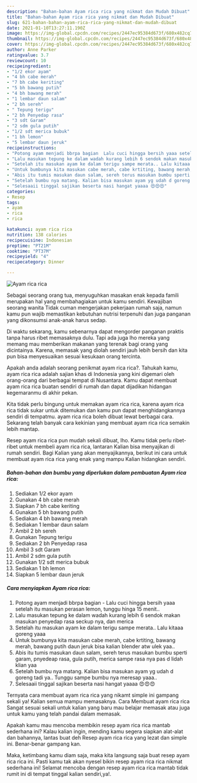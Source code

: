 ```yaml
---
description: "Bahan-bahan Ayam rica rica yang nikmat dan Mudah Dibuat"
title: "Bahan-bahan Ayam rica rica yang nikmat dan Mudah Dibuat"
slug: 621-bahan-bahan-ayam-rica-rica-yang-nikmat-dan-mudah-dibuat
date: 2021-01-10T13:27:11.190Z
image: https://img-global.cpcdn.com/recipes/2447ec95384d673f/680x482cq70/ayam-rica-rica-foto-resep-utama.jpg
thumbnail: https://img-global.cpcdn.com/recipes/2447ec95384d673f/680x482cq70/ayam-rica-rica-foto-resep-utama.jpg
cover: https://img-global.cpcdn.com/recipes/2447ec95384d673f/680x482cq70/ayam-rica-rica-foto-resep-utama.jpg
author: Anne Parker
ratingvalue: 3.7
reviewcount: 10
recipeingredient:
- "1/2 ekor ayam"
- "4 bh cabe merah"
- "7 bh cabe keriting"
- "5 bh bawang putih"
- "4 bh bawang merah"
- "1 lembar daun salam"
- "2 bh sereh"
- " Tepung terigu"
- "2 bh Penyedap rasa"
- "3 sdt Garam"
- "2 sdm gula putih"
- "1/2 sdt merica bubuk"
- "1 bh lemon"
- "5 lembar daun jeruk"
recipeinstructions:
- "Potong ayam menjadi bbrpa bagian  Lalu cuci hingga bersih yaaa setelah itu masukan perasan lemon, tunggu hinga 15 menit.."
- "Lalu masukan tepung ke dalam wadah kurang lebih 6 sendok makan masukan penyedap rasa seckup nya, dan merica"
- "Setelah itu masukan ayam ke dalam terigu sampe merata.. Lalu kitaaa goreng yaaa"
- "Untuk bumbunya kita masukan cabe merah, cabe krtiting, bawang merah, bawang putih daun jeruk bisa kalian blender atw ulek yaa.."
- "Abis itu tumis masukan daun salam, sereh terus masukan bumbu sperti garam, pnyedeap rasa, gula putih, merica sampe rasa nya pas d lidah klian yaa"
- "Setelah bumbu nya matang. Kalian bisa masukan ayam yg udah d goreng tadi ya.. Tunggu sampe bumbu nya meresap yaaa.."
- "Selesaaii tinggal sajikan beserta nasi hangat yaaaa 😍😍😍"
categories:
- Resep
tags:
- ayam
- rica
- rica

katakunci: ayam rica rica 
nutrition: 138 calories
recipecuisine: Indonesian
preptime: "PT21M"
cooktime: "PT37M"
recipeyield: "4"
recipecategory: Dinner

---
```



![Ayam rica rica](https://img-global.cpcdn.com/recipes/2447ec95384d673f/680x482cq70/ayam-rica-rica-foto-resep-utama.jpg)

Sebagai seorang orang tua, menyuguhkan masakan enak kepada famili merupakan hal yang membahagiakan untuk kamu sendiri. Kewajiban seorang  wanita Tidak cuman mengerjakan pekerjaan rumah saja, namun kamu pun wajib memastikan kebutuhan nutrisi terpenuhi dan juga panganan yang dikonsumsi anak-anak harus sedap.

Di waktu  sekarang, kamu sebenarnya dapat mengorder panganan praktis tanpa harus ribet memasaknya dulu. Tapi ada juga lho mereka yang memang mau memberikan makanan yang terenak bagi orang yang dicintainya. Karena, memasak yang diolah sendiri jauh lebih bersih dan kita pun bisa menyesuaikan sesuai kesukaan orang tercinta. 



Apakah anda adalah seorang penikmat ayam rica rica?. Tahukah kamu, ayam rica rica adalah sajian khas di Indonesia yang kini digemari oleh orang-orang dari berbagai tempat di Nusantara. Kamu dapat membuat ayam rica rica buatan sendiri di rumah dan dapat dijadikan hidangan kegemaranmu di akhir pekan.

Kita tidak perlu bingung untuk memakan ayam rica rica, karena ayam rica rica tidak sukar untuk ditemukan dan kamu pun dapat menghidangkannya sendiri di tempatmu. ayam rica rica boleh dibuat lewat berbagai cara. Sekarang telah banyak cara kekinian yang membuat ayam rica rica semakin lebih mantap.

Resep ayam rica rica pun mudah sekali dibuat, lho. Kamu tidak perlu ribet-ribet untuk membeli ayam rica rica, lantaran Kalian bisa menyajikan di rumah sendiri. Bagi Kalian yang akan menyajikannya, berikut ini cara untuk membuat ayam rica rica yang enak yang mampu Kalian hidangkan sendiri.

<!--inarticleads1-->

##### Bahan-bahan dan bumbu yang diperlukan dalam pembuatan Ayam rica rica:

1. Sediakan 1/2 ekor ayam
1. Gunakan 4 bh cabe merah
1. Siapkan 7 bh cabe keriting
1. Gunakan 5 bh bawang putih
1. Sediakan 4 bh bawang merah
1. Sediakan 1 lembar daun salam
1. Ambil 2 bh sereh
1. Gunakan  Tepung terigu
1. Sediakan 2 bh Penyedap rasa
1. Ambil 3 sdt Garam
1. Ambil 2 sdm gula putih
1. Gunakan 1/2 sdt merica bubuk
1. Sediakan 1 bh lemon
1. Siapkan 5 lembar daun jeruk




<!--inarticleads2-->

##### Cara menyiapkan Ayam rica rica:

1. Potong ayam menjadi bbrpa bagian  - Lalu cuci hingga bersih yaaa setelah itu masukan perasan lemon, tunggu hinga 15 menit..
1. Lalu masukan tepung ke dalam wadah kurang lebih 6 sendok makan masukan penyedap rasa seckup nya, dan merica
1. Setelah itu masukan ayam ke dalam terigu sampe merata.. Lalu kitaaa goreng yaaa
1. Untuk bumbunya kita masukan cabe merah, cabe krtiting, bawang merah, bawang putih daun jeruk bisa kalian blender atw ulek yaa..
1. Abis itu tumis masukan daun salam, sereh terus masukan bumbu sperti garam, pnyedeap rasa, gula putih, merica sampe rasa nya pas d lidah klian yaa
1. Setelah bumbu nya matang. Kalian bisa masukan ayam yg udah d goreng tadi ya.. Tunggu sampe bumbu nya meresap yaaa..
1. Selesaaii tinggal sajikan beserta nasi hangat yaaaa 😍😍😍




Ternyata cara membuat ayam rica rica yang nikamt simple ini gampang sekali ya! Kalian semua mampu memasaknya. Cara Membuat ayam rica rica Sangat sesuai sekali untuk kalian yang baru mau belajar memasak atau juga untuk kamu yang telah pandai dalam memasak.

Apakah kamu mau mencoba membikin resep ayam rica rica mantab sederhana ini? Kalau kalian ingin, mending kamu segera siapkan alat-alat dan bahannya, lantas buat deh Resep ayam rica rica yang lezat dan simple ini. Benar-benar gampang kan. 

Maka, ketimbang kamu diam saja, maka kita langsung saja buat resep ayam rica rica ini. Pasti kamu tak akan nyesel bikin resep ayam rica rica nikmat sederhana ini! Selamat mencoba dengan resep ayam rica rica mantab tidak rumit ini di tempat tinggal kalian sendiri,ya!.

